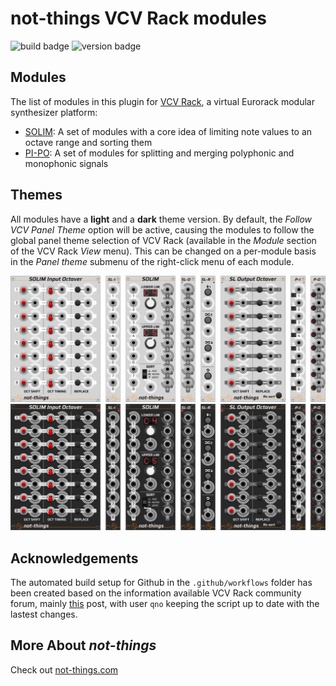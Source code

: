 # not-things VCV Rack modules
![build badge](https://img.shields.io/github/actions/workflow/status/not-things-modular/not-things-vcv/build-plugin.yml?label=build) ![version badge](https://img.shields.io/github/v/release/not-things-modular/not-things-vcv)

## Modules
The list of modules in this plugin for [VCV Rack](https://github.com/VCVRack/Rack), a virtual Eurorack modular synthesizer platform:
* [SOLIM](./doc/SOLIM.md): A set of modules with a core idea of limiting note values to an octave range and sorting them
* [PI-PO](./doc/PIPO.md): A set of modules for splitting and merging polyphonic and monophonic signals

## Themes
All modules have a **light** and a **dark** theme version. By default, the *Follow VCV Panel Theme* option will be active, causing the modules to follow the global panel theme selection of VCV Rack (available in the *Module* section of the VCV Rack *View* menu). This can be changed on a per-module basis in the *Panel theme* submenu of the right-click menu of each module. 

![Solim modules in Light theme](./doc/all-modules-separated-light.png "Solim modules in Light theme")
![Solim modules in Dark theme](./doc/all-modules-separated-dark.png "Solim modules in Dark theme")

## Acknowledgements
The automated build setup for Github in the `.github/workflows` folder has been created based on the information available VCV Rack community forum, mainly [this](https://community.vcvrack.com/t/automated-building-and-releasing-plugins-on-github-with-github-actions/11364) post, with user `qno` keeping the script up to date with the lastest changes.

## More About *not-things*
Check out [not-things.com](https://not-things.com)